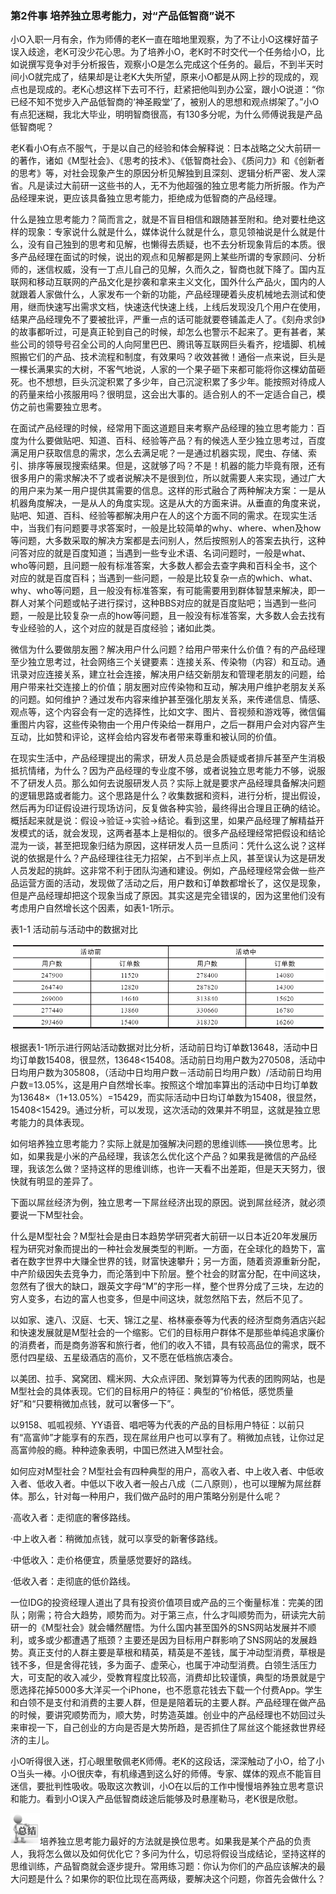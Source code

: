 ### 第2件事 培养独立思考能力，对“产品低智商”说不

小O入职一月有余，作为师傅的老K一直在暗地里观察，为了不让小O这棵好苗子误入歧途，老K可没少花心思。为了培养小O，老K时不时交代一个任务给小O，比如说撰写竞争对手分析报告，观察小O是怎么完成这个任务的。最后，不到半天时间小O就完成了，结果却是让老K大失所望，原来小O都是从网上抄的现成的，观点也是现成的。老K心想这样下去可不行，赶紧把他叫到办公室，跟小O说道：“你已经不知不觉步入产品低智商的‘神圣殿堂’了，被别人的思想和观点绑架了。”小O有点犯迷糊，我北大毕业，明明智商很高，有130多分呢，为什么师傅说我是产品低智商呢？

老K看小O有点不服气，于是以自己的经验和体会解释说：日本战略之父大前研一的著作，诸如《M型社会》、《思考的技术》、《低智商社会》、《质问力》和《创新者的思考》等，对社会现象产生的原因分析见解独到且深刻、逻辑分析严密、发人深省。凡是读过大前研一这些书的人，无不为他超强的独立思考能力所折服。作为产品经理来说，更应该具备独立思考能力，拒绝成为低智商的产品经理。

什么是独立思考能力？简而言之，就是不盲目相信和跟随甚至附和。绝对要杜绝这样的现象：专家说什么就是什么，媒体说什么就是什么，意见领袖说是什么就是什么，没有自己独到的思考和见解，也懒得去质疑，也不去分析现象背后的本质。很多产品经理在面试的时候，说出的观点和见解都是网上某些所谓的专家顾问、分析师的，迷信权威，没有一丁点儿自己的见解，久而久之，智商也就下降了。国内互联网和移动互联网的产品文化是抄袭和拿来主义文化，国外什么产品火，国内的人就跟着人家做什么，人家发布一个新的功能，产品经理硬着头皮机械地去测试和使用，继而快速写出需求文档，快速迭代快速上线，上线后发现没几个用户在使用，结果产品经理免不了要被批评，严重一点的话可能就要卷铺盖走人了。《刻舟求剑》的故事都听过，可是真正轮到自己的时候，却怎么也警示不起来了。更有甚者，某些公司的领导号召全公司的人向阿里巴巴、腾讯等互联网巨头看齐，挖墙脚、机械照搬它们的产品、技术流程和制度，有效果吗？收效甚微！通俗一点来说，巨头是一棵长满果实的大树，不客气地说，人家的一个果子砸下来都可能将你这棵幼苗砸死。也不想想，巨头沉淀积累了多少年，自己沉淀积累了多少年。能按照对待成人的药量来给小孩服用吗？很明显，这会出大事的。适合别人的不一定适合自己，模仿之前也需要独立思考。

在面试产品经理的时候，经常用下面这道题目来考察产品经理的独立思考能力：百度为什么要做贴吧、知道、百科、经验等产品？有的候选人至少独立思考过，百度满足用户获取信息的需求，怎么去满足呢？一是通过机器实现，爬虫、存储、索引、排序等展现搜索结果。但是，这就够了吗？不是！机器的能力毕竟有限，还有很多用户的需求解决不了或者说解决不是很到位，所以就需要人来实现，通过广大的用户来为某一用户提供其需要的信息。这样的形式融合了两种解决方案：一是从机器角度解决，一是从人的角度实现。这是从大的方面来讲。从垂直的角度来说，贴吧、知道、百科、经验等都解决用户在人的这个方面不同的需求。在现实生活中，当我们有问题要寻求答案时，一般是比较简单的why、where、when及how等问题，大多数采取的解决方案都是去问别人，然后按照别人的答案去执行，这种问答对应的就是百度知道；当遇到一些专业术语、名词问题时，一般是what、who等问题，且问题一般有标准答案，大多数人都会去查字典和百科全书，这个对应的就是百度百科；当遇到一些问题，一般是比较复杂一点的which、what、why、who等问题，且一般没有标准答案，有可能需要用到群体智慧来解决，即一群人对某个问题或帖子进行探讨，这种BBS对应的就是百度贴吧；当遇到一些问题，一般是比较复杂一点的how等问题，且一般没有标准答案，大多数人会去找有专业经验的人，这个对应的就是百度经验；诸如此类。

微信为什么要做朋友圈？解决用户什么问题？给用户带来什么价值？有的产品经理至少独立思考过，社会网络三个关键要素：连接关系、传染物（内容）和互动。通讯录对应连接关系，建立社会连接，解决用户结交新朋友和管理老朋友的问题，给用户带来社交连接上的价值；朋友圈对应传染物和互动，解决用户维护老朋友关系的问题。如何维护？通过发布内容来维护甚至强化朋友关系，来传递信息、情感、观点等，这个内容会有一定的选择性，比如文字、图片、音视频和游戏等，微信偏重图片内容，这些传染物由一个用户传染给一群用户，之后一群用户会对内容产生互动，比如赞和评论，这样会给内容发布者带来尊重和被认同的价值。

在现实生活中，产品经理提出的需求，研发人员总是会质疑或者排斥甚至产生消极抵抗情绪，为什么？因为产品经理的专业度不够，或者说独立思考能力不够，说服不了研发人员。那么如何去说服研发人员？实际上就是要求产品经理具备解决问题的逻辑思路或者能力。这个思路是什么？收集数据和资料，进行分析，提出假设，然后再为印证假设进行现场访问，反复做各种实验，最终得出合理且正确的结论。概括起来就是说：假设→验证→实验→结论。看到这里，如果产品经理了解精益开发模式的话，就会发现，这两者基本上是相似的。很多产品经理经常把假设和结论混为一谈，甚至把现象归结为原因，这样研发人员一旦质问：凭什么这么说？这样说的依据是什么？产品经理往往无力招架，占不到半点上风，甚至误认为这是研发人员发起的挑衅。这非常不利于团队沟通和建设。例如，产品经理经常会做一些产品运营方面的活动，发现做了活动之后，用户数和订单数都增长了，这仅是现象，但是产品经理却把这个现象当成了原因。其实这是完全错误的，因为这里他们没有考虑用户自然增长这个因素，如表1-1所示。

表1-1 活动前与活动中的数据对比

![](images/image01553_jpeg)

根据表1-1所示进行网站活动数据对比分析，活动前日均订单数13648，活动中日均订单数15408，很显然，13648<15408。活动前日均用户数为270508，活动中日均用户数为305808，（活动中日均用户数－活动前日均用户数）/活动前日均用户数=13.05%，这是用户自然增长率。按照这个增加率算出的活动中日均订单数为13648×（1+13.05%）=15429，而实际活动中日均订单数为15408，很显然，15408<15429。通过分析，可以发现，这次活动的效果并不明显，这就是独立思考能力的具体表现。

如何培养独立思考能力？实际上就是加强解决问题的思维训练——换位思考。比如，如果我是小米的产品经理，我该怎么优化这个产品？如果我是微信的产品经理，我该怎么做？坚持这样的思维训练，也许一天看不出差距，但是天天努力，很快就有明显的差异了。

下面以屌丝经济为例，独立思考一下屌丝经济出现的原因。说到屌丝经济，就必须要说一下M型社会。

什么是M型社会？M型社会是由日本趋势学研究者大前研一以日本近20年发展历程为研究对象而提出的一种社会发展类型的判断。一方面，在全球化的趋势下，富者在数字世界中大赚全世界的钱，财富快速攀升；另一方面，随着资源重新分配，中产阶级因失去竞争力，而沦落到中下阶层。整个社会的财富分配，在中间这块，忽然有了很大的缺口，跟英文字母“M”的字形一样，整个世界分成了三块，左边的穷人变多，右边的富人也变多，但是中间这块，就忽然陷下去，然后不见了。

以如家、速八、汉庭、七天、锦江之星、格林豪泰等为代表的经济型商务酒店兴起和快速发展就是M型社会的一个缩影。它们的目标用户群体不是那些单纯追求廉价的消费者，而是商务游客和旅行者，他们的收入不错，具有较高品位的需求，既不愿付四星级、五星级酒店的高价，又不愿在低档旅店凑合。

以美团、拉手、窝窝团、糯米网、大众点评团、聚划算等为代表的团购网站，也是M型社会的具体表现。它们的目标用户的特征：典型的“价格低，感觉质量好”和“只要稍微加点钱，就可以奢侈一下”。

以9158、呱呱视频、YY语音、唱吧等为代表的产品的目标用户特征：以前只有“高富帅”才能享有的东西，现在屌丝用户也可以享有了。稍微加点钱，让你过足高富帅般的瘾。种种迹象表明，中国已然进入M型社会。

如何应对M型社会？M型社会有四种典型的用户，高收入者、中上收入者、中低收入者、低收入者。中低以下收入者一般占八成（二八原则），也可以理解为屌丝群体。那么，针对每一种用户，我们做产品时的用户策略分别是什么呢？

·高收入者：走彻底的奢侈路线。

·中上收入者：稍微加点钱，就可以享受的新奢侈路线。

·中低收入：走价格便宜，质量感觉要好的路线。

·低收入者：走彻底的低价路线。

一位IDG的投资经理人道出了具有投资价值项目或产品的三个衡量标准：完美的团队；刚需；符合大趋势，顺势而为。对于第三点，什么才叫顺势而为，研读完大前研一的《M型社会》就会幡然醒悟。为什么国内甚至国外的SNS网站发展并不顺利，或多或少都遭遇了瓶颈？主要还是因为目标用户群影响了SNS网站的发展趋势。真正支付的人群主要是草根和精英，精英是不差钱，属于冲动型消费，草根是钱不多，但是舍得花钱，多为面子、虚荣心，也属于冲动型消费。白领生活压力大，可支配的收入减少，受教育程度比较高，消费却比较谨慎，典型的场景就是宁愿选择花掉5000多大洋买一个iPhone，也不愿意花钱去下载一个付费App。学生和白领不是支付和消费的主要人群，但是是陪着玩的主要人群。产品经理在做产品的时候，要讲究顺势而为，顺大势，时势造英雄。创业中的产品经理也不妨回过头来审视一下，自己创业的方向是否是大势所趋，是否抓住了屌丝这个能拯救世界经济的主儿。

小O听得很入迷，打心眼里敬佩老K师傅。老K的这段话，深深触动了小O，给了小O当头一棒。小O很庆幸，有机缘遇到这么好的师傅。专家、媒体的观点不能盲目迷信，要批判性吸收。吸取这次教训，小O在以后的工作中慢慢培养独立思考意识和能力。看到小O误入产品低智商歧途后能够及时悬崖勒马，老K很是欣慰。

![](images/image01554_jpeg)培养独立思考能力最好的方法就是换位思考。如果我是某个产品的负责人，我将怎么做以及如何优化它？多问为什么，切忌将假设当成结论，坚持这样的思维训练，产品智商就会逐步提升。常用练习题：你认为你们的产品应该解决的最大问题是什么？如果你的职位比现在高两级，要解决这个问题，你首先会做什么？
